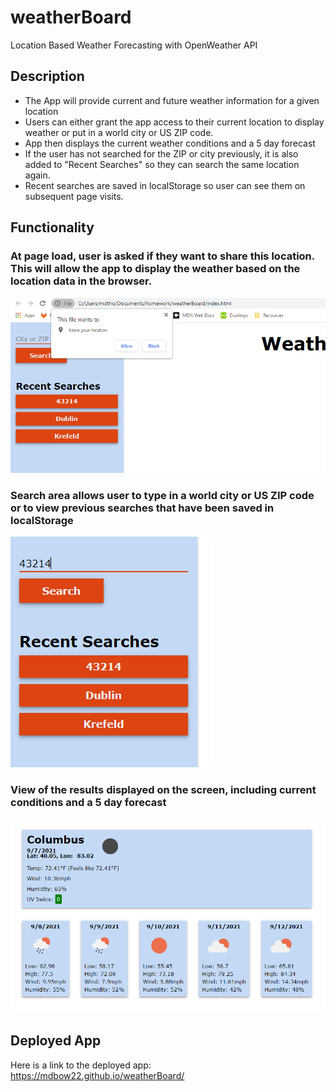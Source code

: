 # weatherBoard
Location Based Weather Forecasting with OpenWeather API

## Description

- The App will provide current and future weather information for a given location
- Users can either grant the app access to their current location to display weather or put in a world city or US ZIP code.
- App then displays the current weather conditions and a 5 day forecast
- If the user has not searched for the ZIP or city previously, it is also added to "Recent Searches" so they can search the same location again.
- Recent searches are saved in localStorage so user can see them on subsequent page visits.

## Functionality

### At page load, user is asked if they want to share this location. This will allow the app to display the weather based on the location data in the browser.
![screenshot of getting location privileges](./assets/images/askForLocation.png)

### Search area allows user to type in a world city or US ZIP code or to view previous searches that have been saved in localStorage
![screenshot of search area](./assets/images/searchArea.png)

### View of the results displayed on the screen, including current conditions and a 5 day forecast
![screenshot of weather displayed](./assets/images/weather.png)

## Deployed App

Here is a link to the deployed app: https://mdbow22.github.io/weatherBoard/